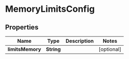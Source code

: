 

# MemoryLimitsConfig

## Properties

Name | Type | Description | Notes
------------ | ------------- | ------------- | -------------
**limitsMemory** | **String** |  |  [optional]



